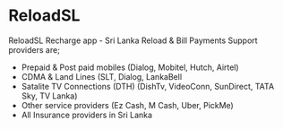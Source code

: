 # ReloadSL
ReloadSL Recharge app - Sri Lanka
Reload & Bill Payments Support providers are;
   - Prepaid & Post paid mobiles
     (Dialog, Mobitel, Hutch, Airtel) 
   - CDMA & Land Lines
     (SLT, Dialog, LankaBell
   - Satalite TV Connections (DTH)
     (DishTv, VideoConn, SunDirect, TATA Sky, TV Lanka)
   - Other service providers
     (Ez Cash, M Cash, Uber, PickMe)
   - All Insurance providers in Sri Lanka

